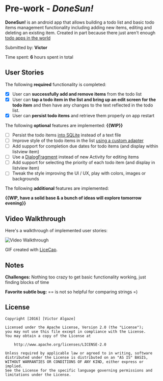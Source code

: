 # Pre-work - *DoneSun!*

**DoneSun!** is an android app that allows building a todo list and basic todo items management functionality including adding new items, editing and deleting an existing item. Created in part because there just aren't enough [todo apps in the world](https://play.google.com/store/search?q=todo%20app&c=apps&hl=en)

Submitted by: **Victor**

Time spent: **6** hours spent in total

## User Stories

The following **required** functionality is completed:

* [x] User can **successfully add and remove items** from the todo list
* [x] User can **tap a todo item in the list and bring up an edit screen for the todo item** and then have any changes to the text reflected in the todo list.
* [x] User can **persist todo items** and retrieve them properly on app restart

The following **optional** features are implemented:
 **{{WIP}}**

* [ ] Persist the todo items [into SQLite](http://guides.codepath.com/android/Persisting-Data-to-the-Device#sqlite) instead of a text file
* [ ] Improve style of the todo items in the list [using a custom adapter](http://guides.codepath.com/android/Using-an-ArrayAdapter-with-ListView)
* [ ] Add support for completion due dates for todo items (and display within listview item)
* [ ] Use a [DialogFragment](http://guides.codepath.com/android/Using-DialogFragment) instead of new Activity for editing items
* [ ] Add support for selecting the priority of each todo item (and display in listview item)
* [ ] Tweak the style improving the UI / UX, play with colors, images or backgrounds

The following **additional** features are implemented:

**{{WIP, have a solid base & a bunch of ideas will explore tomorrow evening}}**

## Video Walkthrough

Here's a walkthrough of implemented user stories:

![Video Walkthrough](http://i.imgur.com/VKhfOxj.gif)

GIF created with [LiceCap](http://www.cockos.com/licecap/).

## Notes

**Challenges:** Nothing too crazy to get basic functionality working, just finding blocks of time

**Favorite subtle bug:** == is not so helpful for comparing strings =)

## License

    Copyright [2016] [Victor Algaze]

    Licensed under the Apache License, Version 2.0 (the "License");
    you may not use this file except in compliance with the License.
    You may obtain a copy of the License at

        http://www.apache.org/licenses/LICENSE-2.0

    Unless required by applicable law or agreed to in writing, software
    distributed under the License is distributed on an "AS IS" BASIS,
    WITHOUT WARRANTIES OR CONDITIONS OF ANY KIND, either express or implied.
    See the License for the specific language governing permissions and
    limitations under the License.
